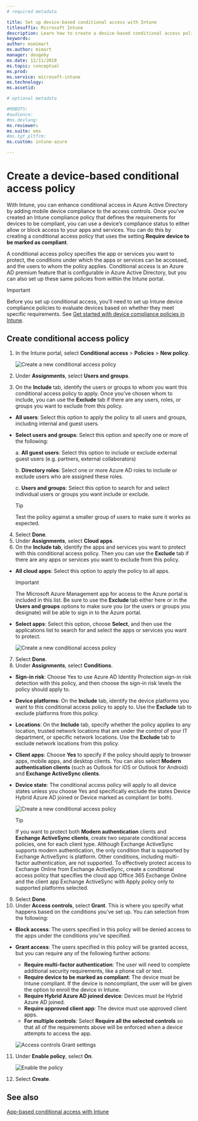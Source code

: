 ```yaml
---
# required metadata

title: Set up device-based conditional access with Intune
titlesuffix: Microsoft Intune
description: Learn how to create a device-based conditional access policy based on Microsoft Intune device compliance and mobile app management.
keywords:
author: msmimart
ms.author: mimart
manager: dougeby
ms.date: 12/11/2018
ms.topic: conceptual
ms.prod:
ms.service: microsoft-intune
ms.technology:
ms.assetid: 

# optional metadata

#ROBOTS:
#audience:
#ms.devlang:
ms.reviewer:
ms.suite: ems
#ms.tgt_pltfrm:
ms.custom: intune-azure

---
```


# Create a device-based conditional access policy

With Intune, you can enhance conditional access in Azure Active Directory by adding mobile device compliance to the access controls. Once you’ve created an Intune compliance policy that defines the requirements for devices to be compliant, you can use a device’s compliance status to either allow or block access to your apps and services. You can do this by creating a conditional access policy that uses the setting **Require device to be marked as compliant**. 

A conditional access policy specifies the app or services you want to protect, the conditions under which the apps or services can be accessed, and the users to whom the policy applies. Conditional access is an Azure AD premium feature that is configurable in Azure Active Directory, but you can also set up these same policies from within the Intune portal. 

> [!IMPORTANT]
> Before you set up conditional access, you'll need to set up Intune device compliance policies to evaluate devices based on whether they meet specific requirements. See [Get started with device compliance policies in Intune](device-compliance-get-started.md).

## Create conditional access policy

1.	In the Intune portal, select **Conditional access** > **Policies** > **New policy**.
   
    ![Create a new conditional access policy](media/create-conditional-access-intune/create-ca.png)
 
2.	Under **Assignments**, select **Users and groups**. 
3.	On the **Include** tab, identify the users or groups to whom you want this conditional access policy to apply. Once you’ve chosen whom to include, you can use the **Exclude** tab if there are any users, roles, or groups you want to exclude from this policy.
  
   - **All users**: Select this option to apply the policy to all users and groups, including internal and guest users.
  
   - **Select users and groups**: Select this option and specify one or more of the following:
  
      a. **All guest users**: Select this option to include or exclude external guest users (e.g. partners, external collaborators)
       
      b. **Directory roles**: Select one or more Azure AD roles to include or exclude users who are assigned these roles.
      
      c. **Users and groups**: Select this option to search for and select individual users or groups you want include or exclude.
     
       > [!TIP]  
       > Test the policy against a smaller group of users to make sure it works as expected.
4.	Select **Done**.
5.	Under **Assignments**, select **Cloud apps**. 
6.	On the **Include tab**, identify the apps and services you want to protect with this conditional access policy. Then you can use the **Exclude** tab if there are any apps or services you want to exclude from this policy.
   - **All cloud apps**: Select this option to apply the policy to all apps.
      > [!IMPORTANT]
      > The Microsoft Azure Management app for access to the Azure portal is included in this list. Be sure to use the **Exclude** tab either here or in the **Users and groups** options to make sure you (or the users or groups you designate) will be able to sign in to the Azure portal. 

   - **Select apps**: Select this option, choose **Select**, and then use the applications list to search for and select the apps or services you want to protect.
    
     ![Create a new conditional access policy](media/create-conditional-access-intune/create-ca-select-apps.png)

7.	Select **Done**.
8.	Under **Assignments**, select **Conditions**.
   - **Sign-in risk**: Choose Yes to use Azure AD Identity Protection sign-in risk detection with this policy, and then choose the sign-in risk levels the policy should apply to.
   - **Device platforms**: On the **Include** tab, identify the device platforms you want to this conditional access policy to apply to. Use the **Exclude** tab to exclude platforms from this policy.
   - **Locations**: On the **Include** tab, specify whether the policy applies to any location, trusted network locations that are under the control of your IT department, or specific network locations. Use the **Exclude** tab to exclude network locations from this policy. 
   - **Client apps**: Choose **Yes** to specify if the policy should apply to browser apps, mobile apps, and desktop clients. You can also select **Modern authentication clients** (such as Outlook for iOS or Outlook for Android) and **Exchange ActiveSync clients**.
   - **Device state**: The conditional access policy will apply to all device states unless you choose Yes and specifically exclude the states Device Hybrid Azure AD joined or Device marked as compliant (or both).
    
     ![Create a new conditional access policy](media/create-conditional-access-intune/create-ca-device-platforms.png)

      > [!TIP]
      > If you want to protect both **Modern authentication** clients and **Exchange ActiveSync clients**, create two separate conditional access policies, one for each client type. Although Exchange ActiveSync supports modern authentication, the only condition that is supported by Exchange ActiveSync is platform. Other conditions, including multi-factor authentication, are not supported. To effectively protect access to Exchange Online from Exchange ActiveSync, create a conditional access policy that specifies the cloud app Office 365 Exchange Online and the client app Exchange ActiveSync with Apply policy only to supported platforms selected.

9.	Select **Done**.
10.	Under **Access controls**, select **Grant**. This is where you specify what happens based on the conditions you’ve set up.  You can selection from the following:
   - **Block access**: The users specified in this policy will be denied access to the apps under the conditions you’ve specified.
   - **Grant access**: The users specified in this policy will be granted access, but you can require any of the following further actions:
      - **Require multi-factor authentication**: The user will need to complete additional security requirements, like a phone call or text.
      - **Require device to be marked as compliant**: The device must be Intune compliant. If the device is noncompliant, the user will be given the option to enroll the device in Intune. 
      - **Require Hybrid Azure AD joined device**: Devices must be Hybrid Azure AD joined.
      - **Require approved client app**: The device must use approved client apps. 
      - **For multiple controls**: Select **Require all the selected controls** so that all of the requirements above will be enforced when a device attempts to access the app.
    
     ![Access controls Grant settings](media/create-conditional-access-intune/create-ca-grant-access-settings.png)
 
11.	Under **Enable policy**, select **On**.
     
     ![Enable the policy](media/create-conditional-access-intune/enable-policy.png)

12.	Select **Create**.

## See also
[App-based conditional access with Intune](app-based-conditional-access-intune.md)
